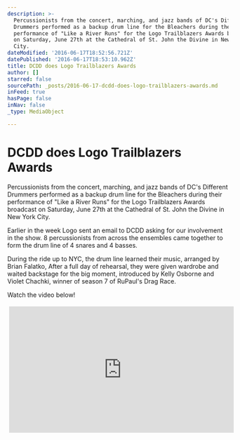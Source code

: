 ```yaml
---
description: >-
  Percussionists from the concert, marching, and jazz bands of DC's Different
  Drummers performed as a backup drum line for the Bleachers during their
  performance of "Like a River Runs" for the Logo Trailblazers Awards broadcast
  on Saturday, June 27th at the Cathedral of St. John the Divine in New York
  City.
dateModified: '2016-06-17T18:52:56.721Z'
datePublished: '2016-06-17T18:53:10.962Z'
title: DCDD does Logo Trailblazers Awards
author: []
starred: false
sourcePath: _posts/2016-06-17-dcdd-does-logo-trailblazers-awards.md
inFeed: true
hasPage: false
inNav: false
_type: MediaObject

---
```

# DCDD does Logo Trailblazers Awards

Percussionists from the concert, marching, and jazz bands of DC's Different Drummers performed as a backup drum line for the Bleachers during their performance of "Like a River Runs" for the Logo Trailblazers Awards broadcast on Saturday, June 27th at the Cathedral of St. John the Divine in New York City.

Earlier in the week Logo sent an email to DCDD asking for our involvement in the show. 8 percussionists from across the ensembles came together to form the drum line of 4 snares and 4 basses.

During the ride up to NYC, the drum line learned their music, arranged by Brian Falatko, After a full day of rehearsal, they were given wardrobe and waited backstage for the big moment, introduced by Kelly Osborne and Violet Chachki, winner of season 7 of RuPaul's Drag Race.

Watch the video below!

<div style="background-color:\#000000;width:520px;"\><div style="padding:4px;"\><iframe src="http://media.mtvnservices.com/embed/mgid:uma:video:logotv.com:1214989" width="512" height="288" frameborder="0"\></iframe\><p style="text-align:left;background-color:\#FFFFFF;padding:4px;margin-top:4px;margin-bottom:0px;font-family:Arial, Helvetica, sans-serif;font-size:12px;"\>Get More:   
<a href="http://www.logotv.com/music/artist/bleachers\_\_2\_/artist.jhtml" style="color:\#439CD8;" target="\_blank"\>Bleachers</a\>, <a href="http://www.logotv.com/video/unplugged/bleachers/1214989/2015-trailblazer-honors-bleachers-performs-like-a-river-runs.jhtml\#id=1736620&amp;vid=1214989" style="color:\#439CD8;" target="\_blank"\>2015 Trailblazer Honors: Bleachers Performs "Like A River Runs"</a\>, <a href="http://www.logotv.com/" style="color:\#439CD8;" target="\_blank"\>Logo TV</a\></p\></div\></div\>